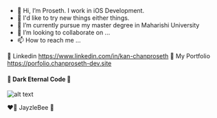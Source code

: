 * 👋 Hi, I’m Proseth. I work in iOS Development.
* 🤯 I'd like to try new things either things.
* 🏰 I’m currently pursue my master degree in Maharishi University
* 💞️ I’m looking to collaborate on ...
* 📫 How to reach me ...

🚀 Linkedin https://www.linkedin.com/in/kan-chanproseth
🚀 My Portfolio https://porfolio.chanproseth-dev.site

####  👿 Dark Eternal Code  👿

![alt text](https://github.com/kanchanproseth/kanchanproseth/blob/main/b1.jpg)

❤️‍🔥 JayzleBee 🐝

<!---
kanchanproseth/kanchanproseth is a ✨ special ✨ repository because its `README.md` (this file) appears on your GitHub profile.
You can click the Preview link to take a look at your changes.
--->
